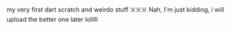 my very first dart scratch and weirdo stuff
☠️☠️☠️
Nah, I'm just kidding, i will upload the better one later lolllll
